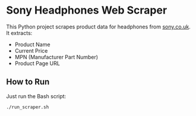 # Sony Headphones Web Scraper

This Python project scrapes product data for headphones from [sony.co.uk](https://www.sony.co.uk).  
It extracts:

-  Product Name  
-  Current Price  
-  MPN (Manufacturer Part Number)  
-  Product Page URL  

## How to Run

Just run the Bash script:

```bash
./run_scraper.sh
